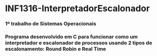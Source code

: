 # INF1316-InterpretadorEscalonador

### 1º trabalho de Sistemas Operacionais
### Programa desenvolvido em C para funcionar como um interpretador e escalonador de processos usando 2 tipos de escalonamento: Round Robin e Real Time
